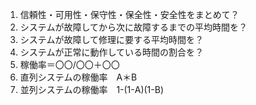 1. 信頼性・可用性・保守性・保全性・安全性をまとめて？
2. システムが故障してから次に故障するまでの平均時間を？
3. システムが故障して修理に要する平均時間を？
4. システムが正常に動作している時間の割合を？
5. 稼働率＝〇〇/〇〇＋〇〇
6. 直列システムの稼働率　A＊B
7. 並列システムの稼働率　1-(1-A)(1-B)

